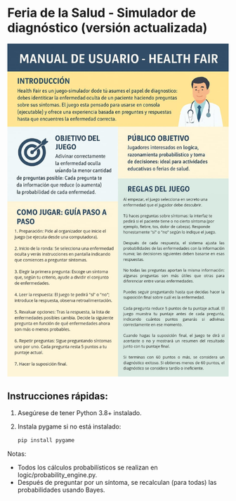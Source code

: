 # Feria de la Salud - Simulador de diagnóstico (versión actualizada)

![Manual](Manual.jpg)

## Instrucciones rápidas:

1. Asegúrese de tener Python 3.8+ instalado.
2. Instala pygame si no está instalado:

   ```bash
   pip install pygame

Notas:

- Todos los cálculos probabilísticos se realizan en logic/probability_engine.py.
- Después de preguntar por un síntoma, se recalculan (para todas) las probabilidades usando Bayes.
